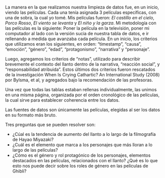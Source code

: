 La manera en la que realizamos nuestra limpieza de datos fue, en un inicio, viendo las películas. Cada una tenía asignada 3 películas específicas, con una de sobra, la cual yo tomé. Mis películas fueron: *El castillo en el cielo*, *Porco Rosso*, *El viento se levanta* y *El niño y la garza*. Mi metodología con las películas es la siguiente: Poner la película en la televisión, poner mi computador al lado con la versión sucia de nuestra tabla de datos, e ir rellenando a medida que avanzaba cada película. En un inicio, los criterios que utilizamos eran los siguientes, en orden: “timestamp”, “causa”, “emoción”, “género”, “edad”, “protagonismo”, “narrativa” y “personaje”. 

Luego, agregamos los criterios de “notas”, utilizado para describir brevemente el contexto del llanto dentro de la narrativa, “reacción social”, y “responsabilidad atribuida”. Estos últimos dos criterios fueron rescatados de la investigación When Is Crying Cathartic? An International Study (2008) por Bylsma, et al, y agregados bajo la recomendación de las profesoras. 

Una vez que todas las tablas estaban rellenas individualmente, las unimos en una misma página, organizada por el orden cronológico de las películas, la cual sirve para establecer coherencia entre los datos. 

Las fuentes de datos son únicamente las películas, elegidas al ser los datos en su formato más bruto. 

Tres preguntas que se pueden resolver son: 

* ¿Cúal es la tendencia de aumento del llanto a lo largo de la filmografía de Hayao Miyazaki? 
* ¿Cuál es el elemento que marca a los personajes que más lloran a lo largo de las películas? 
* ¿Cómo es el género y rol protagónico de los personajes, elementos destacados en las películas, relacionados con el llanto? ¿Qué es lo que esto nos puede decir sobre los roles de género en las películas de Ghibli? 



